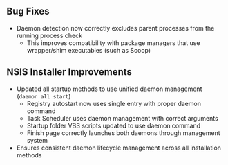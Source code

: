 ## Bug Fixes
- Daemon detection now correctly excludes parent processes from the running process check
  - This improves compatibility with package managers that use wrapper/shim executables (such as Scoop)

## NSIS Installer Improvements
- Updated all startup methods to use unified daemon management (`daemon all start`)
  - Registry autostart now uses single entry with proper daemon command
  - Task Scheduler uses daemon management with correct arguments
  - Startup folder VBS scripts updated to use daemon command
  - Finish page correctly launches both daemons through management system
- Ensures consistent daemon lifecycle management across all installation methods
